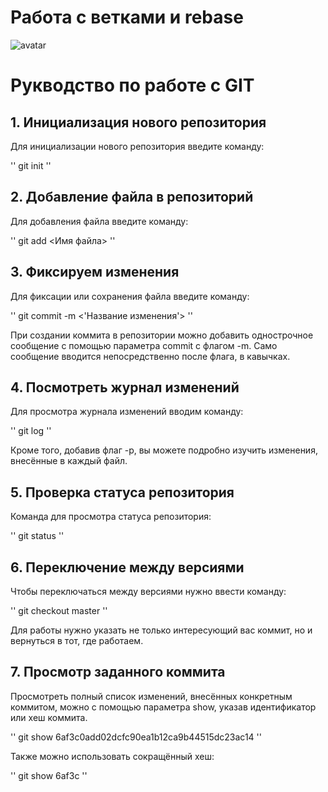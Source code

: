 # Работа с ветками и rebase
![avatar](avatar.png)

# Рукводство по работе с GIT

## 1. Инициализация нового репозитория

Для инициализации нового репозитория введите команду:

''
    git init
''

## 2. Добавление файла в репозиторий
Для добавления файла введите команду:

''
    git add <Имя файла>
''

## 3. Фиксируем изменения
Для фиксации или сохранения файла введите команду:

''
    git commit -m <'Название изменения'>
''

При создании коммита в репозитории можно добавить однострочное сообщение с помощью параметра commit с флагом -m. 
Само сообщение вводится непосредственно после флага, в кавычках.

## 4. Посмотреть журнал изменений
Для просмотра журнала изменений вводим команду:

''
    git log
''

Кроме того, добавив флаг -p, вы можете подробно изучить изменения, внесённые в каждый файл.

## 5. Проверка статуса репозитория
Команда для просмотра статуса репозитория:

''
    git status
''

## 6. Переключение между версиями
Чтобы переключаться между версиями нужно ввести команду:

''
    git checkout master
''

Для работы нужно указать не только интересующий вас коммит, 
но и вернуться в тот, где работаем.

## 7. Просмотр заданного коммита
Просмотреть полный список изменений, внесённых конкретным коммитом, 
можно с помощью параметра show, указав идентификатор или хеш коммита.

''
    git show 6af3c0add02dcfc90ea1b12ca9b44515dc23ac14
''

Также можно использовать сокращённый хеш:

''
    git show 6af3c
''

